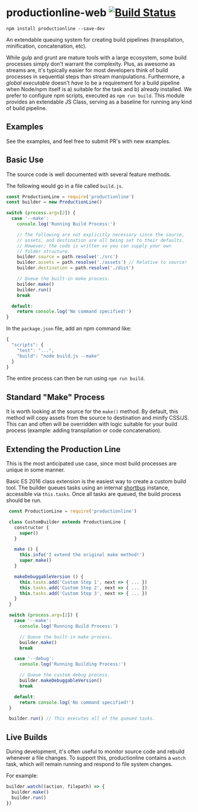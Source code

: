 # productionline-web [![Build Status](https://travis-ci.org/coreybutler/productionline-web.svg?branch=master)](https://travis-ci.org/coreybutler/productionline-web)

`npm install productionline --save-dev`

An extendable queuing system for creating build pipelines (transpilation, minification, concatenation, etc).

While gulp and grunt are mature tools with a large ecosystem, some build processes simply don't warrant the complexity. Plus, as awesome as streams are, it's typically easier for most developers think of build processes in sequential steps than stream manipulations. Furthermore, a _global executable_ doesn't _have_ to be a requirement for a build pipeline when Node/npm itself is a) suitable for the task and b) already installed. We prefer to configure npm scripts, executed as `npm run build`. This module provides an extendable JS Class, serving as a baseline for running any kind of build pipeline.

## Examples

See the examples, and feel free to submit PR's with new examples.

## Basic Use

The source code is well documented with several feature methods.

The following would go in a file called `build.js`.

```js
const ProductionLine = require('productionline')
const builder = new ProductionLine()

switch (process.argv[2]) {
  case '--make':
    console.log('Running Build Process:')

    // The following are not explicitly necessary since the source,
    // assets, and destination are all being set to their defaults.
    // However; the code is written so you can supply your own
    // folder structure.
    builder.source = path.resolve('./src')
    builder.assets = path.resolve('./assets') // Relative to source!
    builder.destination = path.resolve('./dist')

    // Queue the built-in make process.
    builder.make()
    builder.run()
    break

  default:
    return console.log('No command specified!')
}
```

In the `package.json` file, add an npm command like:

```js
{
  "scripts": {
    "test": "...",
    "build": "node build.js --make"
  }
}
```

The entire process can then be run using `npm run build`.

## Standard "Make" Process

It is worth looking at the source for the `make()` method. By default, this method will copy assets from the source to destination and minify CSS/JS. This can and often will be overridden with logic suitable for your build process (example: adding transpilation or code concatenation).

## Extending the Production Line

This is the most anticipated use case, since most build processes are unique in some manner.

Basic ES 2016 class extension is the easiest way to create a custom build tool. The builder queues tasks using an internal  [shortbus](https://github.com/coreybutler/shortbus) instance, accessible via `this.tasks`. Once all tasks are queued, the build process should be run.

```js
 const ProductionLine = require('productionline')

 class CustomBuilder extends ProductionLine {
   constructor {
     super()
   }

   make () {
     this.info('I extend the original make method!')
     super.make()
   }

   makeDebuggableVersion () {
     this.tasks.add('Custom Step 1', next => { ... })
     this.tasks.add('Custom Step 2', next => { ... })
     this.tasks.add('Custom Step 3', next => { ... })
   }
 }

 switch (process.argv[2]) {
   case '--make':
     console.log('Running Build Process:')

     // Queue the built-in make process.
     builder.make()
     break

   case '--debug':
     console.log('Running Building Process:')

     // Queue the custom debug process.
     builder.makeDebuggableVersion()
     break

   default:
     return console.log('No command specified!')
 }

 builder.run() // This executes all of the queued tasks.
 ```

## Live Builds

During development, it's often useful to monitor source code and rebuild whenever a file changes. To support this, productionline contains a `watch`
task, which will remain running and respond to file system changes.

For example:

```js
builder.watch((action, filepath) => {
  builder.make()
  builder.run()
})
```

